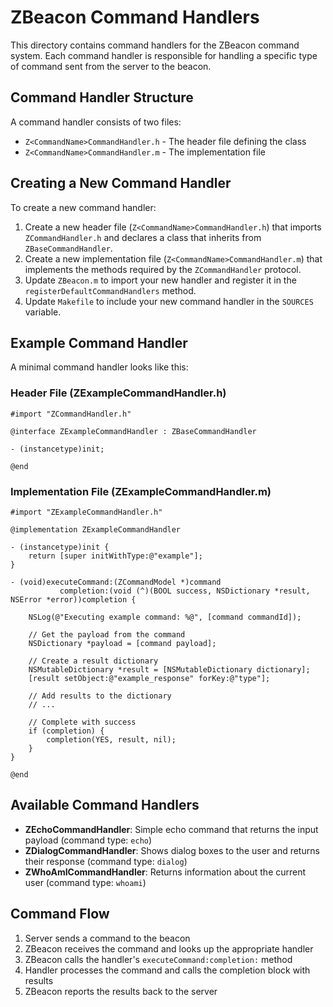 # ZBeacon Command Handlers

This directory contains command handlers for the ZBeacon command system. Each command handler is responsible for handling a specific type of command sent from the server to the beacon.

## Command Handler Structure

A command handler consists of two files:

- `Z<CommandName>CommandHandler.h` - The header file defining the class
- `Z<CommandName>CommandHandler.m` - The implementation file

## Creating a New Command Handler

To create a new command handler:

1. Create a new header file (`Z<CommandName>CommandHandler.h`) that imports `ZCommandHandler.h` and declares a class that inherits from `ZBaseCommandHandler`.
2. Create a new implementation file (`Z<CommandName>CommandHandler.m`) that implements the methods required by the `ZCommandHandler` protocol.
3. Update `ZBeacon.m` to import your new handler and register it in the `registerDefaultCommandHandlers` method.
4. Update `Makefile` to include your new command handler in the `SOURCES` variable.

## Example Command Handler

A minimal command handler looks like this:

### Header File (ZExampleCommandHandler.h)

```objc
#import "ZCommandHandler.h"

@interface ZExampleCommandHandler : ZBaseCommandHandler

- (instancetype)init;

@end
```

### Implementation File (ZExampleCommandHandler.m)

```objc
#import "ZExampleCommandHandler.h"

@implementation ZExampleCommandHandler

- (instancetype)init {
    return [super initWithType:@"example"];
}

- (void)executeCommand:(ZCommandModel *)command
           completion:(void (^)(BOOL success, NSDictionary *result, NSError *error))completion {

    NSLog(@"Executing example command: %@", [command commandId]);

    // Get the payload from the command
    NSDictionary *payload = [command payload];

    // Create a result dictionary
    NSMutableDictionary *result = [NSMutableDictionary dictionary];
    [result setObject:@"example_response" forKey:@"type"];

    // Add results to the dictionary
    // ...

    // Complete with success
    if (completion) {
        completion(YES, result, nil);
    }
}

@end
```

## Available Command Handlers

- **ZEchoCommandHandler**: Simple echo command that returns the input payload (command type: `echo`)
- **ZDialogCommandHandler**: Shows dialog boxes to the user and returns their response (command type: `dialog`)
- **ZWhoAmICommandHandler**: Returns information about the current user (command type: `whoami`)

## Command Flow

1. Server sends a command to the beacon
2. ZBeacon receives the command and looks up the appropriate handler
3. ZBeacon calls the handler's `executeCommand:completion:` method
4. Handler processes the command and calls the completion block with results
5. ZBeacon reports the results back to the server
